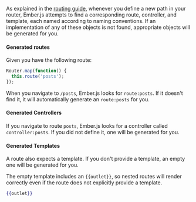 As explained in the [routing guide](../defining-your-routes), whenever
you define a new path in your router, Ember.js attempts to find a
corresponding route, controller, and template, each named according to
naming conventions. If an implementation of any of these objects is not
found, appropriate objects will be generated for you.

#### Generated routes

Given you have the following route:

```app/router.js
Router.map(function() {
  this.route('posts');
});
```

When you navigate to `/posts`, Ember.js looks for `route:posts`.
If it doesn't find it, it will automatically generate an `route:posts` for you.


#### Generated Controllers

If you navigate to route `posts`, Ember.js looks for a controller called `controller:posts`.
If you did not define it, one will be generated for you.

#### Generated Templates

A route also expects a template. If you don't provide a template, an
empty one will be generated for you.

The empty template includes an `{{outlet}}`, so nested routes will
render correctly even if the route does not explicitly provide a
template.

```handlebars
{{outlet}}
```
